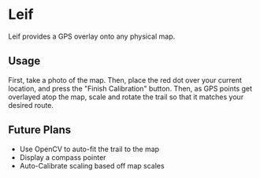 # Leif
Leif provides a GPS overlay onto any physical map.

## Usage
First, take a photo of the map. Then, place the red dot over your current location, and press the "Finish Calibration" button.
Then, as GPS points get overlayed atop the map, scale and rotate the trail so that it matches your desired route.

## Future Plans
- Use OpenCV to auto-fit the trail to the map
- Display a compass pointer
- Auto-Calibrate scaling based off map scales
